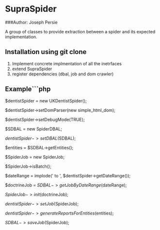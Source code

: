 # SupraSpider
###Author: Joseph Persie

A group of classes to provide extraction between a spider and its expected implementation. 

## Installation using git clone

1. Implement concrete implmentation of all the inetrfaces
2. extend SupraSpider
3. register dependencies (dbal, job and  dom crawler)

## Example```php

$dentistSpider = new UKDentistSpider();

$dentistSpider->setDomParser(new simple_html_dom);

$dentistSpider->setDebugMode(TRUE);

$SDBAL = new SpiderDBAL;

$dentistSpider->setDBAL($SDBAL);

$entities = $SDBAL->getEntities();

$SpiderJob = new SpiderJob;

$SpiderJob->isBatch();

$dateRange = implode(' to ', $dentistSpider->getDateRange());

$doctrineJob = $SDBAL->getJobByDateRange($dateRange);

$SpiderJob->init($doctrineJob);

$dentistSpider->setJob($SpiderJob);

$dentistSpider->generateReportsForEntities($entities);

$SDBAL->saveJob($SpiderJob);

```
